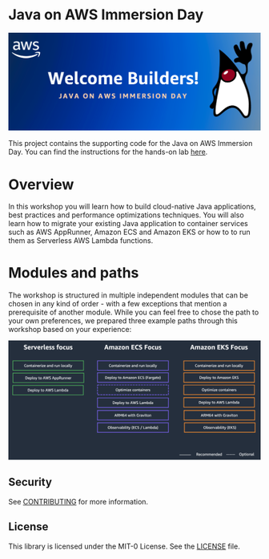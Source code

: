 # Java on AWS Immersion Day

![Java on AWS](resources/welcome.png)

This project contains the supporting code for the Java on AWS Immersion Day. You can find the instructions for the hands-on lab [here](https://catalog.workshops.aws/java-on-aws).

# Overview
In this workshop you will learn how to build cloud-native Java applications, best practices and performance optimizations techniques. You will also learn how to migrate your existing Java application to container services such as AWS AppRunner, Amazon ECS and Amazon EKS or how to to run them as Serverless AWS Lambda functions.

# Modules and paths
The workshop is structured in multiple independent modules that can be chosen in any kind of order - with a few exceptions that mention a prerequisite of another module. While you can feel free to chose the path to your own preferences, we prepared three example paths through this workshop based on your experience:

![Java on AWS](resources/paths.png)

## Security

See [CONTRIBUTING](CONTRIBUTING.md#security-issue-notifications) for more information.

## License

This library is licensed under the MIT-0 License. See the [LICENSE](LICENSE) file.
